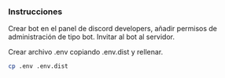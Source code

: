 ### Instrucciones
Crear bot en el panel de discord developers, añadir permisos de administración de tipo bot.
Invitar al bot al servidor.

Crear archivo .env copiando .env.dist y rellenar.
```bash
cp .env .env.dist
```